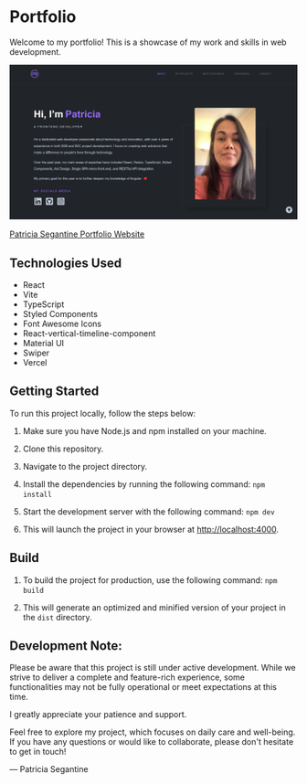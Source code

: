 # Portfolio

Welcome to my portfolio! This is a showcase of my work and skills in web development.

<img src="./src/assets/img/my-portfolio.png" alt="Harmony Shop">

[Patricia Segantine Portfolio Website](https://patriciasegantine-portfolio.vercel.app/)

## Technologies Used

- React
- Vite
- TypeScript
- Styled Components
- Font Awesome Icons
- React-vertical-timeline-component
- Material UI
- Swiper
- Vercel

## Getting Started

To run this project locally, follow the steps below:

1. Make sure you have Node.js and npm installed on your machine.
2. Clone this repository.
3. Navigate to the project directory.
4. Install the dependencies by running the following command: ```` npm install ````

5. Start the development server with the following command:
   ```` npm dev ````

6. This will launch the project in your browser at [http://localhost:4000](http://localhost:4000).

## Build

1. To build the project for production, use the following command: ``` npm build ```

2. This will generate an optimized and minified version of your project in the `dist` directory.

## Development Note:

Please be aware that this project is still under active development. While we strive to deliver a complete and
feature-rich experience, some functionalities may not be fully operational or meet expectations at this time.

I greatly appreciate your patience and support.

Feel free to explore my project, which focuses on daily care and well-being. If you have any questions or would like to
collaborate, please don't hesitate to get in touch!

— Patricia Segantine
